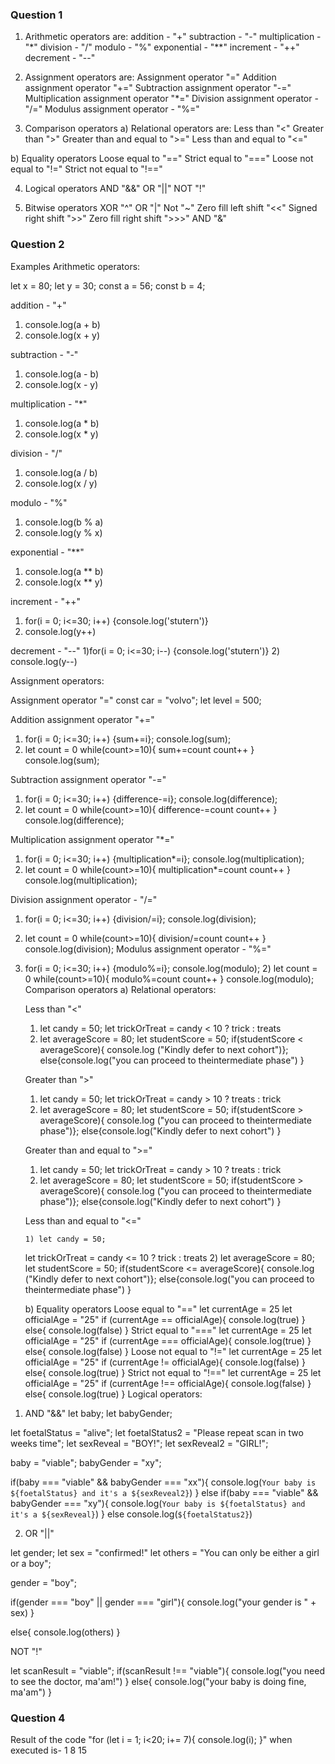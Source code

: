### Question 1

1. Arithmetic operators are:
   addition - "+"
   subtraction - "-"
   multiplication - "\*"
   division - "/"
   modulo - "%"
   exponential - "\*\*"
   increment - "++"
   decrement - "--"

2. Assignment operators are:
   Assignment operator "="
   Addition assignment operator "+="
   Subtraction assignment operator "-="
   Multiplication assignment operator "\*="
   Division assignment operator - "/="
   Modulus assignment operator - "%="

3. Comparison operators
   a) Relational operators are:
   Less than "<"
   Greater than ">"
   Greater than and equal to ">="
   Less than and equal to "<="

b) Equality operators
Loose equal to "=="
Strict equal to "==="
Loose not equal to "!="
Strict not equal to "!=="

4. Logical operators
   AND "&&"
   OR "||"
   NOT "!"

5. Bitwise operators
   XOR "^"
   OR "|"
   Not "~"
   Zero fill left shift "<<"
   Signed right shift ">>"
   Zero fill right shift ">>>"
   AND "&"

### Question 2

Examples
Arithmetic operators:

let x = 80; let y = 30;
const a = 56; const b = 4;

addition - "+"

1.  console.log(a + b)
2.  console.log(x + y)

subtraction - "-"

1.  console.log(a - b)
2.  console.log(x - y)

multiplication - "\*"

1.  console.log(a \* b)
2.  console.log(x \* y)

division - "/"

1.  console.log(a / b)
2.  console.log(x / y)

modulo - "%"

1.  console.log(b % a)
2.  console.log(y % x)

exponential - "\*\*"

1.  console.log(a \*\* b)
2.  console.log(x \*\* y)

increment - "++"

1.  for(i = 0; i<=30; i++)
    {console.log('stutern')}
2.  console.log(y++)

decrement - "--"
1)for(i = 0; i<=30; i--)
{console.log('stutern')} 2) console.log(y--)

Assignment operators:

Assignment operator "="
const car = "volvo";
let level = 500;

Addition assignment operator "+="

1.  for(i = 0; i<=30; i++)
    {sum+=i}; console.log(sum);
2.  let count = 0
    while(count>=10){
    sum+=count
    count++
    }
    console.log(sum);

Subtraction assignment operator "-="

1. for(i = 0; i<=30; i++)
   {difference-=i}; console.log(difference);
2. let count = 0
   while(count>=10){
   difference-=count
   count++
   }
   console.log(difference);

Multiplication assignment operator "\*="

1. for(i = 0; i<=30; i++)
   {multiplication\*=i}; console.log(multiplication);
2. let count = 0
   while(count>=10){
   multiplication\*=count
   count++
   }
   console.log(multiplication);

Division assignment operator - "/="

1.  for(i = 0; i<=30; i++)
    {division/=i}; console.log(division);
2.  let count = 0
    while(count>=10){
    division/=count
    count++
    }
    console.log(division);
    Modulus assignment operator - "%="
3.  for(i = 0; i<=30; i++)
    {modulo%=i}; console.log(modulo); 2) let count = 0
    while(count>=10){
    modulo%=count
    count++
    }
    console.log(modulo);
    Comparison operators
    a) Relational operators:

    Less than "<"

    1. let candy = 50;
       let trickOrTreat = candy < 10 ? trick : treats
    2. let averageScore = 80;
       let studentScore = 50;
       if(studentScore < averageScore){
       console.log ("Kindly defer to next cohort")};
       else{console.log("you can proceed to theintermediate phase") }

    Greater than ">"

    1. let candy = 50;
       let trickOrTreat = candy > 10 ? treats : trick
    2. let averageScore = 80;
       let studentScore = 50;
       if(studentScore > averageScore){
       console.log ("you can proceed to theintermediate phase")};
       else{console.log("Kindly defer to next cohort") }

    Greater than and equal to ">="

    1. let candy = 50;
       let trickOrTreat = candy > 10 ? treats : trick
    2. let averageScore = 80;
       let studentScore = 50;
       if(studentScore > averageScore){
       console.log ("you can proceed to theintermediate phase")};
       else{console.log("Kindly defer to next cohort") }

    Less than and equal to "<="

        1) let candy = 50;

    let trickOrTreat = candy <= 10 ? trick : treats 2) let averageScore = 80;
    let studentScore = 50;
    if(studentScore <= averageScore){
    console.log ("Kindly defer to next cohort")};
    else{console.log("you can proceed to theintermediate phase") }

    b) Equality operators
    Loose equal to "=="
    let currentAge = 25
    let officialAge = "25"
    if (currentAge == officialAge){
    console.log(true)
    }
    else{
    console.log(false)
    }
    Strict equal to "==="
    let currentAge = 25
    let officialAge = "25"
    if (currentAge === officialAge){
    console.log(true)
    }
    else{
    console.log(false)
    }
    Loose not equal to "!="
    let currentAge = 25
    let officialAge = "25"
    if (currentAge != officialAge){
    console.log(false)
    }
    else{
    console.log(true)
    }
    Strict not equal to "!=="
    let currentAge = 25
    let officialAge = "25"
    if (currentAge !== officialAge){
    console.log(false)
    }
    else{
    console.log(true)
    }
    Logical operators:

1)  AND "&&"
    let baby;
    let babyGender;

let foetalStatus = "alive";
let foetalStatus2 = "Please repeat scan in two weeks time";
let sexReveal = "BOY!";
let sexReveal2 = "GIRL!";

baby = "viable";
babyGender = "xy";

if(baby === "viable" && babyGender === "xx"){
console.log(`Your baby is ${foetalStatus} and it's a ${sexReveal2}`)
}
else if(baby === "viable" && babyGender === "xy"){
console.log(`Your baby is ${foetalStatus} and it's a ${sexReveal}`)
}
else
console.log(`${foetalStatus2}`)

2.  OR "||"

let gender;
let sex = "confirmed!"
let others = "You can only be either a girl or a boy";

gender = "boy";

if(gender === "boy" || gender === "girl"){
console.log("your gender is " + sex)
}

else{
console.log(others)
}

NOT "!"

let scanResult = "viable";
if(scanResult !== "viable"){
console.log("you need to see the doctor, ma'am!")
}
else{
console.log("your baby is doing fine, ma'am")
}

### Question 4

Result of the code
"for (let i = 1; i<20; i+= 7){
console.log(i);
}" when executed is-
1
8
15
